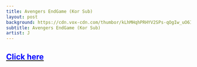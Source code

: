 ```yaml
---
title: Avengers EndGame (Kor Sub)
layout: post
background: https://cdn.vox-cdn.com/thumbor/kLhMHqhPRHYV2SPs-qOgIw_uO6I=/0x0:1920x1080/1200x800/filters:focal(807x387:1113x693)/cdn.vox-cdn.com/uploads/chorus_image/image/63304028/surprise_marvel_releases_a_new_full_trailer_and_poster_for_avengers_endgame_social.0.jpg
subtitle: Avengers EndGame (Kor Sub)
artist: J
---
```


## <a href="https://drive.google.com/file/d/1L3Y5uFb05O3hjPY_8mJq7LEDpCq30efP/view?usp=sharing"><span style="color:blue">Click here</span>

<br />